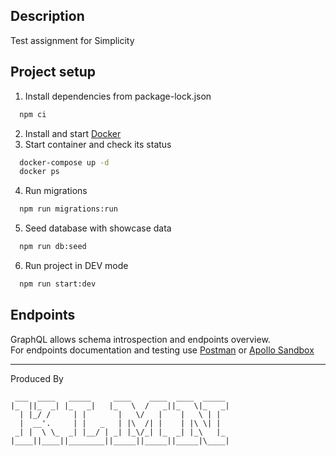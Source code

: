 ## Description

Test assignment for Simplicity

## Project setup

1. Install dependencies from package-lock.json
```bash 
  npm ci
```
2. Install and start [Docker](https://docs.docker.com/compose/install/)
3. Start container and check its status
```bash
  docker-compose up -d
  docker ps
 ```
4. Run migrations 
```bash 
  npm run migrations:run
```
5. Seed database with showcase data
```bash 
  npm run db:seed
```
6. Run project in DEV mode
```bash 
  npm run start:dev
```

## Endpoints

GraphQL allows schema introspection and endpoints overview.  
For endpoints documentation and testing use [Postman](https://www.postman.com/downloads/) or [Apollo Sandbox](https://studio.apollographql.com/sandbox/explorer)


--------
Produced By
```
 ___  ____   _____     ____    ____  ____  _____  
|_  ||_  _| |_   _|   |_   \  /   _||_   \|_   _| 
  | |_/ /     | |       |   \/   |    |   \ | |   
  |  __'.     | |   _   | |\  /| |    | |\ \| |   
 _| |  \ \_  _| |__/ | _| |_\/_| |_  _| |_\   |_  
|____||____||________||_____||_____||_____|\____| 
```
